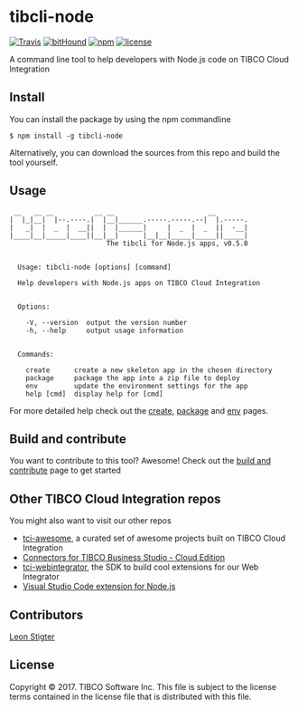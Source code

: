 # tibcli-node

[![Travis](https://img.shields.io/travis/TIBCOSoftware/tibcli-node.svg?style=flat-square)]() [![bitHound](https://img.shields.io/bithound/dependencies/github/TIBCOSoftware/tibcli-node.svg?style=flat-square)]() [![npm](https://img.shields.io/npm/v/tibcli-node.svg?style=flat-square)]() [![license](https://img.shields.io/github/license/TIBCOSoftware/tibcli-node.svg?style=flat-square)]()

A command line tool to help developers with Node.js code on TIBCO Cloud Integration

## Install
You can install the package by using the npm commandline
```
$ npm install -g tibcli-node
```
Alternatively, you can download the sources from this repo and build the tool yourself.

## Usage
```
 __   __ __          __ __                       __
|  |_|__|  |--.----.|  |__|______.-----.-----.--|  |.-----.
|   _|  |  _  |  __||  |  |______|     |  _  |  _  ||  -__|
|____|__|_____|____||__|__|      |__|__|_____|_____||_____|
                        The tibcli for Node.js apps, v0.5.0


  Usage: tibcli-node [options] [command]

  Help developers with Node.js apps on TIBCO Cloud Integration


  Options:

    -V, --version  output the version number
    -h, --help     output usage information


  Commands:

    create      create a new skeleton app in the chosen directory
    package     package the app into a zip file to deploy
    env         update the environment settings for the app
    help [cmd]  display help for [cmd]
```
For more detailed help check out the [create](docs/create.md), [package](docs/package.md) and [env](docs/env.md) pages.

## Build and contribute
You want to contribute to this tool? Awesome! Check out the [build and contribute](docs/build-and-contribute.md) page to get started

## Other TIBCO Cloud Integration repos
You might also want to visit our other repos
* [tci-awesome](https://github.com/TIBCOSoftware/tci-awesome), a curated set of awesome projects built on TIBCO Cloud Integration
* [Connectors for TIBCO Business Studio - Cloud Edition](https://github.com/TIBCOSoftware/tci-studio-samples)
* [tci-webintegrator](https://github.com/TIBCOSoftware/tci-webintegrator), the SDK to build cool extensions for our Web Integrator
* [Visual Studio Code extension for Node.js](https://github.com/TIBCOSoftware/vscode-extension-tci)

## Contributors
[Leon Stigter](https://github.com/retgits)

## License
Copyright © 2017. TIBCO Software Inc. This file is subject to the license terms contained in the license file that is distributed with this file.
